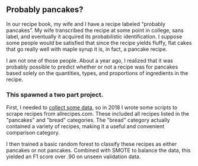 ## Probably pancakes?

In our recipe book, my wife and I have a recipe labeled “probably pancakes”. My wife transcribed the recipe at some point in college, sans label, and eventually it acquired its probabilistic identification. I suppose some people would be satisfied that since the recipe yields fluffy, flat cakes that go really well with maple syrup it is, in fact, a pancake recipe.

I am not one of those people. About a year ago, I realized that it was probably possible to predict whether or not a recipe was for pancakes based solely on the quantities, types, and proportions of ingredients in the recipe. 

### This spawned a two part project.

First, I needed to [collect some data](https://github.com/matthewjrogers/Pancake_ID), so in 2018 I wrote some scripts to scrape recipes from allrecipes.com. These included all recipes listed in the "pancakes" and "bread" categories. The "bread" category actually contained a variety of recipes, making it a useful and convenient comparison category. 

I then trained a basic random forest to classify these recipes as either pancakes or not pancakes. Combined with SMOTE to balance the data, this yielded an F1 score  over .90 on unseen validation data.




